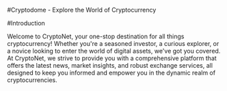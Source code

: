 #Cryptodome - Explore the World of Cryptocurrency

#Introduction

Welcome to CryptoNet, your one-stop destination for all things cryptocurrency! Whether you're a seasoned investor, a curious explorer, or a novice looking to enter the world of digital assets, we've got you covered. At CryptoNet, we strive to provide you with a comprehensive platform that offers the latest news, market insights, and robust exchange services, all designed to keep you informed and empower you in the dynamic realm of cryptocurrencies.



